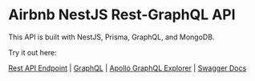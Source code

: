 # Airbnb NestJS Rest-GraphQL API


This API is built with NestJS, Prisma, GraphQL, and MongoDB.

Try it out here:

[Rest API Endpoint](https://airbnb-clone-nestjs-api.herokuapp.com/api/listings) |
[GraphQL](https://airbnb-clone-nestjs-api.herokuapp.com/api/graphql) |
[Apollo GraphQL Explorer](https://studio.apollographql.com/sandbox?endpoint=https%3A%2F%2Fairbnb-clone-nestjs-api.herokuapp.com%2Fapi%2Fgraphql) |
[Swagger Docs](https://airbnb-clone-nestjs-api.herokuapp.com/api/docs/)